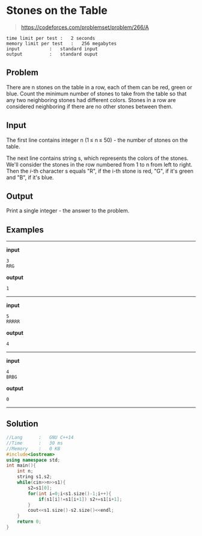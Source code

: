 # Stones on the Table

> https://codeforces.com/problemset/problem/266/A

```
time limit per test	:	2 seconds
memory limit per test	:	256 megabytes
input			:	standard input
output			:	standard ouput
```

## Problem

There are n stones on the table in a row, each of them can be red, green or blue. Count the minimum number of stones to take from the table so that any two neighboring stones had different colors. Stones in a row are considered neighboring if there are no other stones between them.

## Input

The first line contains integer n (1 &leq; n &leq; 50) - the number of stones on the table.

The next line contains string s, which represents the colors of the stones. We'll consider the stones in the row numbered from 1 to n from left to right. Then the *i*-th character s equals "R", if the i-th stone is red, "G", if it's green and "B", if it's blue.

## Output

Print a single integer - the answer to the problem.

## Examples

---
**input**
```
3
RRG
```
**output**
```
1
```
---
**input**
```
5
RRRRR
```
**output**
```
4
```
---
**input**
```
4
BRBG
```
**output**
```
0
```
---

## Solution

```c++
//Lang		:	GNU C++14
//Time		:	30 ms
//Memory	:	0 KB
#include<iostream>
using namespace std;
int main(){
	int n;
	string s1,s2;
	while(cin>>n>>s1){
		s2=s1[0];
		for(int i=0;i<s1.size()-1;i++){
			if(s1[i]!=s1[i+1]) s2+=s1[i+1];
		}
		cout<<s1.size()-s2.size()<<endl;
	}
	return 0;
}
```
